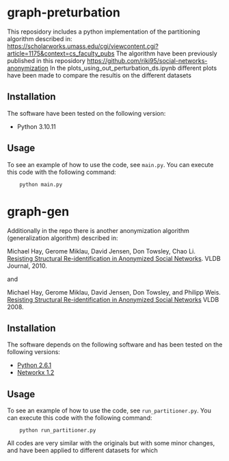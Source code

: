 
# graph-preturbation

This reposidory includes a python implementation of the partitioning algorithm described in:
https://scholarworks.umass.edu/cgi/viewcontent.cgi?article=1175&context=cs_faculty_pubs
The algorithm have been previously published in this reposidory https://github.com/riki95/social-networks-anonymization
In the plots_using_out_perturbation_ds.ipynb different plots have been made to compare the resultis on the different datasets

## Installation

The software have been tested on the following version:

- Python 3.10.11

## Usage

To see an example of how to use the code, see `main.py`.  You can execute this code with the following command:

		python main.py 

# graph-gen

Additionally in the repo there is another anonymization algorithm (generalization algorithm) described in:

Michael Hay, Gerome Miklau, David Jensen, Don Towsley, Chao Li. [Resisting Structural Re-identification in Anonymized Social Networks](http://dx.doi.org/10.1007/s00778-010-0210-x). VLDB Journal, 2010.

and 

Michael Hay, Gerome Miklau, David Jensen, Don Towsley, and Philipp Weis. [Resisting Structural Re-identification in Anonymized Social Networks](http://www.vldb.org/pvldb/1/1453873.pdf)
VLDB 2008.

## Installation

The software depends on the following software and has been tested on the following versions:

- [Python 2.6.1](http://www.python.org/)
- [Networkx 1.2](http://networkx.lanl.gov/)

## Usage

To see an example of how to use the code, see `run_partitioner.py`.  You can execute this code with the following command:

		python run_partitioner.py 

All codes are very similar with the originals but with some minor changes, and have been applied to different datasets for which 


